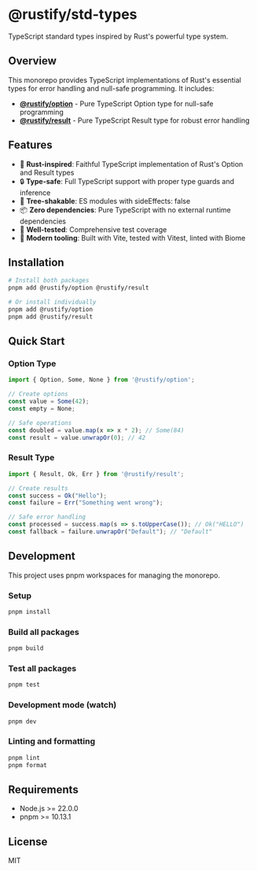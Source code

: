 # @rustify/std-types

TypeScript standard types inspired by Rust's powerful type system.

## Overview

This monorepo provides TypeScript implementations of Rust's essential types for error handling and null-safe programming. It includes:

- **[@rustify/option](./packages/option)** - Pure TypeScript Option type for null-safe programming
- **[@rustify/result](./packages/result)** - Pure TypeScript Result type for robust error handling

## Features

- 🦀 **Rust-inspired**: Faithful TypeScript implementation of Rust's Option and Result types
- 🔒 **Type-safe**: Full TypeScript support with proper type guards and inference
- 🌳 **Tree-shakable**: ES modules with sideEffects: false
- 📦 **Zero dependencies**: Pure TypeScript with no external runtime dependencies
- 🧪 **Well-tested**: Comprehensive test coverage
- 🔧 **Modern tooling**: Built with Vite, tested with Vitest, linted with Biome

## Installation

```bash
# Install both packages
pnpm add @rustify/option @rustify/result

# Or install individually
pnpm add @rustify/option
pnpm add @rustify/result
```

## Quick Start

### Option Type
```typescript
import { Option, Some, None } from '@rustify/option';

// Create options
const value = Some(42);
const empty = None;

// Safe operations
const doubled = value.map(x => x * 2); // Some(84)
const result = value.unwrapOr(0); // 42
```

### Result Type
```typescript
import { Result, Ok, Err } from '@rustify/result';

// Create results
const success = Ok("Hello");
const failure = Err("Something went wrong");

// Safe error handling
const processed = success.map(s => s.toUpperCase()); // Ok("HELLO")
const fallback = failure.unwrapOr("Default"); // "Default"
```

## Development

This project uses pnpm workspaces for managing the monorepo.

### Setup
```bash
pnpm install
```

### Build all packages
```bash
pnpm build
```

### Test all packages
```bash
pnpm test
```

### Development mode (watch)
```bash
pnpm dev
```

### Linting and formatting
```bash
pnpm lint
pnpm format
```

## Requirements

- Node.js >= 22.0.0
- pnpm >= 10.13.1

## License

MIT